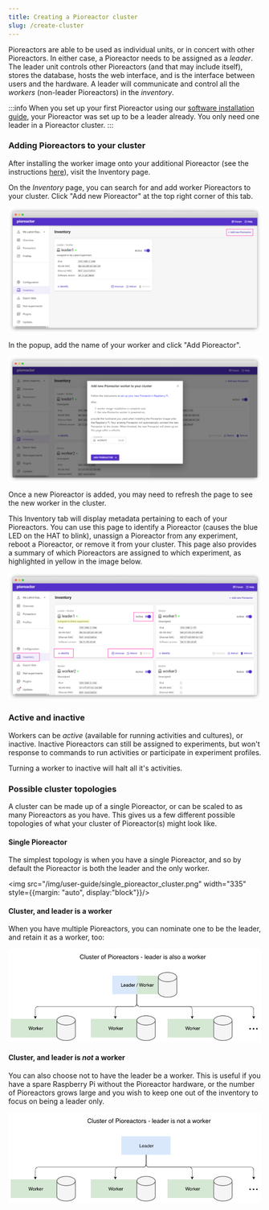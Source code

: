 ```yaml
---
title: Creating a Pioreactor cluster
slug: /create-cluster
---
```


Pioreactors are able to be used as individual units, or in concert with other Pioreactors. In either case, a Pioreactor needs to be assigned as a _leader_. The leader unit controls other Pioreactors (and that may include itself), stores the database, hosts the web interface, and is the interface between users and the hardware. A leader will communicate and control all the _workers_ (non-leader Pioreactors) in the _inventory_.

:::info
When you set up your first Pioreactor using our [software installation guide](/user-guide/software-set-up), your Pioreactor was set up to be a leader already. You only need one leader in a Pioreactor cluster.
:::


### Adding Pioreactors to your cluster

After installing the worker image onto your additional Pioreactor (see the instructions [here](/user-guide/software-set-up#adding-additional-workers-to-your-cluster)), visit the Inventory page.

On the _Inventory_ page, you can search for and add worker Pioreactors to your cluster. Click "Add new Pioreactor" at the top right corner of this tab.

![](/img/user-guide/inventory-tab.png)

In the popup, add the name of your worker and click "Add Pioreactor".

![](/img/user-guide/add-new-pioreactor.png)

Once a new Pioreactor is added, you may need to refresh the page to see the new worker in the cluster.

This Inventory tab will display metadata pertaining to each of your Pioreactors. You can use this page to identify a Pioreactor (causes the blue LED on the HAT to blink), unassign a Pioreactor from any experiment, reboot a Pioreactor, or remove it from your cluster. This page also provides a summary of which Pioreactors are assigned to which experiment, as highlighted in yellow in the image below.

![](/img/user-guide/inventory-multiple-pios.png)


### Active and inactive

Workers can be *active* (available for running activities and cultures), or inactive. Inactive Pioreactors can still be assigned to experiments, but won't response to commands to run activities or participate in experiment profiles.

Turning a worker to inactive will halt all it's activities.


### Possible cluster topologies

A cluster can be made up of a single Pioreactor, or can be scaled to as many Pioreactors as you have. This gives us a few different possible topologies of what your cluster of Pioreactor(s) might look like.

#### Single Pioreactor

The simplest topology is when you have a single Pioreactor, and so by default the Pioreactor is both the leader and the only worker.

<img src="/img/user-guide/single_pioreactor_cluster.png" width="335" style={{margin: "auto", display:"block"}}/>


#### Cluster, and leader is a worker

When you have multiple Pioreactors, you can nominate one to be the leader, and retain it as a worker, too:

![leader is also a worker in the cluster](/img/user-guide/leader_as_worker_cluster.png)


#### Cluster, and leader is _not_ a worker

You can also choose not to have the leader be a worker. This is useful if you have a spare Raspberry Pi without the Pioreactor hardware, or the number of Pioreactors grows large and you wish to keep one out of the inventory to focus on being a leader only.

![leader not worker](/img/user-guide/leader_cluster.png)


